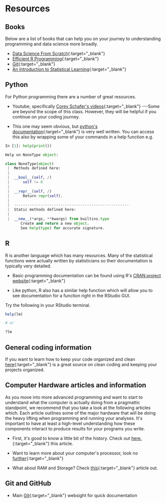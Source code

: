 # Resources



## Books

Below are a list of books that can help you on your journey to understanding programming and data science more broadly.

* [Data Science From Scratch](https://www.oreilly.com/library/view/data-science-from/9781492041122/){:target="_blank"}
* [Efficient R Programming](https://csgillespie.github.io/efficientR/){:target="_blank"}
* [Git](https://git-scm.com/book/en/v2){:target="_blank"}
* [An Introduction to Statistical Learning](https://www.statlearning.com){:target="_blank"}




## Python
For Python programming there are a number of great resources. 
* Youtube, specifically [Corey Schafer's videos](https://www.youtube.com/c/Coreyms/featured){:target="_blank"} ---Some are beyond the scope of this class. However, they will be helpful if you continue on your coding journey.

* This one may seem obvious, but [python's documentation](https://docs.python.org/3/){:target="_blank"} is very well written. You can access this also by wrapping some of your commands in a help function
 e.g.
 
```python
In [1]: help(print())

Help on NoneType object:

class NoneType(object)
 |  Methods defined here:
 |
 |  __bool__(self, /)
 |      self != 0
 |
 |  __repr__(self, /)
 |      Return repr(self).
 |
 |  ----------------------------------------------------
 |  Static methods defined here:
 |
 |  __new__(*args, **kwargs) from builtins.type
       Create and return a new object. 
       See help(type) for accurate signature.
```


## R
R is another language which has many resources. Many of the statistical functions were actually written by statisticians so their documentation is typically very detailed. 

* Basic programming documentation can be found using R's [CRAN project website](https://cran.r-project.org/other-docs.html){:target="_blank"}

* Like python, R also has a similar help function which will allow you to see documentation for a function right in the RStudio GUI.

Try the following in your RStudio terminal.
```R
help(lm)

# or 

?lm
```


## General coding information

If you want to learn how to keep your code organized and clean [here](http://cleancoder.com/products){:target="_blank"} is a great source on clean coding and keeping your projects organized. 

## Computer Hardware articles and information
As you move into more advanced programming and want to start to understand what the computer is actually doing from a pragmattic standpoint, we recommend that you take a look at the following articles which. Each article outlines some of the major hardware that will be doing the heavy lifting when programming and running your analyses. It's important to have at least a high-level understanding how these components interact to produce results for your programs you write.

* First, it's good to know a little bit of the history. Check out [here.](https://www.redhat.com/sysadmin/computer-history-sysadmins){:target="_blank"} this article.

* Want to learn more about your computer's processor, look no [further](https://www.redhat.com/sysadmin/cpu-components-functionality){:target="_blank"}

* What about RAM and Storage? Check [this](https://www.redhat.com/sysadmin/memory-and-storage){:target="_blank"} article out.

## Git and GitHub

* Main [Git](https://git-scm.com/){:target="_blank"} websight for quick documentation

<!-- ### [Home](https://bdeck8317.github.io/compPsy.github.io/) -->
